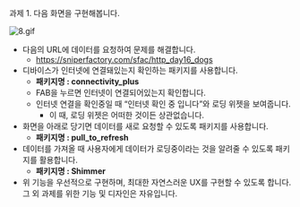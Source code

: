 과제 1. 다음 화면을 구현해봅니다.

![8.gif](https://file.notion.so/f/f/4f763fdd-bbba-45d6-8677-39e1a021e572/b16fc00f-67f1-46fc-827d-3cec371e6af6/8.gif?id=1473d633-83d8-4341-b0db-fada56aa12e0&table=block&spaceId=4f763fdd-bbba-45d6-8677-39e1a021e572&expirationTimestamp=1697824800000&signature=lzlIe77cLtGRkK_mIGI9h7ySzRBX6d1rBpNlzmQOCQg)

- 다음의 URL에 데이터를 요청하여 문제를 해결합니다.
    - https://sniperfactory.com/sfac/http_day16_dogs
- 디바이스가 인터넷에 연결돼있는지 확인하는 패키지를 사용합니다.
    - **패키지명 : connectivity_plus**
    - FAB을 누르면 인터넷이 연결되어있는지 확인합니다.
    - 인터넷 연결을 확인중일 때 “인터넷 확인 중 입니다”와 로딩 위젯을 보여줍니다.
        - 이 때, 로딩 위젯은 어떠한 것이든 상관없습니다.
- 화면을 아래로 당기면 데이터를 새로 요청할 수 있도록 패키지를 사용합니다.
    - **패키지명 : pull_to_refresh**
- 데이터를 가져올 때 사용자에게 데이터가 로딩중이라는 것을 알려줄 수 있도록 패키지를 활용합니다.
    - **패키지명 : Shimmer**
- 위 기능을 우선적으로 구현하며, 최대한 자연스러운 UX를 구현할 수 있도록 합니다.
그 외 과제를 위한 기능 및 디자인은 자유입니다.